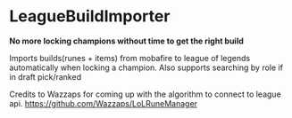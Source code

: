 # LeagueBuildImporter

**No more locking champions without time to get the right build**

Imports builds(runes + items) from mobafire to league of legends automatically when locking a champion.
Also supports searching by role if in draft pick/ranked


Credits to Wazzaps for coming up with the algorithm to connect to league api.
https://github.com/Wazzaps/LoLRuneManager
